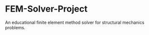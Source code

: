 # FEM-Solver-Project
An educational finite element method solver for structural mechanics problems.
